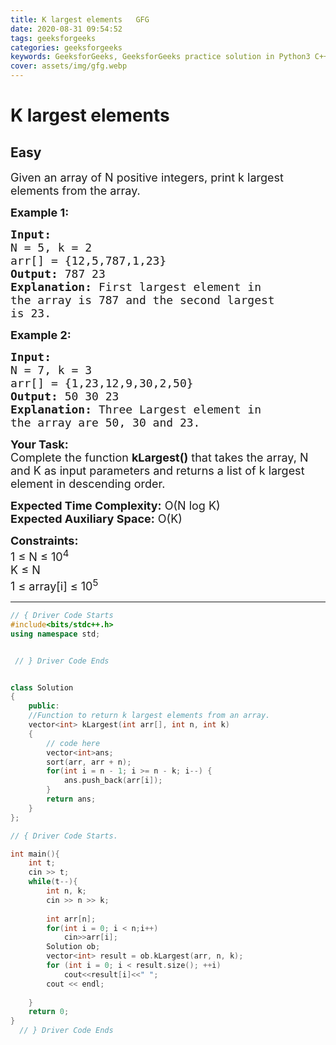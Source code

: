 ```yaml
---
title: K largest elements   GFG
date: 2020-08-31 09:54:52
tags: geeksforgeeks
categories: geeksforgeeks
keywords: GeeksforGeeks, GeeksforGeeks practice solution in Python3 C++ Java, K largest elements - GFG solution
cover: assets/img/gfg.webp
---
```



# K largest elements
## Easy
<div class="problem-statement">
                <p></p><p><span style="font-size:18px">Given an array of N positive integers, print k largest elements from the array.&nbsp;</span></p>

<p><span style="font-size:18px"><strong>Example 1:</strong></span></p>

<pre><span style="font-size:18px"><strong>Input:
</strong>N = 5, k = 2
arr[] = {12,5,787,1,23}
<strong>Output: </strong>787 23<strong>
Explanation: </strong>First largest element in
the array is 787 and the second largest
is 23.</span>
</pre>

<p><span style="font-size:18px"><strong>Example 2:</strong></span></p>

<pre><span style="font-size:18px"><strong>Input:
</strong>N = 7, k = 3
arr[] = {1,23,12,9,30,2,50}
<strong>Output: </strong>50 30 23<strong>
Explanation: </strong>Three Largest element in
the array are 50, 30 and 23.</span></pre>

<p><span style="font-size:18px"><strong>Your Task:</strong><br>
Complete the function <strong>kLargest()</strong> that takes the array, N and K as input parameters and returns a list of k largest element in descending order.&nbsp;</span></p>

<p><span style="font-size:18px"><strong>Expected Time Complexity:</strong> O(N log K)<br>
<strong>Expected Auxiliary Space:</strong> O(K)</span></p>

<p><span style="font-size:18px"><strong>Constraints:</strong><br>
1 ≤ N ≤ 10<sup>4</sup><br>
K ≤ N<br>
1 ≤ array[i] ≤ 10<sup>5</sup></span></p>
 <p></p>
            </div>

---




```cpp
// { Driver Code Starts
#include<bits/stdc++.h>
using namespace std;


 // } Driver Code Ends


class Solution
{
    public:
    //Function to return k largest elements from an array.
    vector<int> kLargest(int arr[], int n, int k)
    {
        // code here
        vector<int>ans;
        sort(arr, arr + n);
        for(int i = n - 1; i >= n - k; i--) {
            ans.push_back(arr[i]);
        }
        return ans;
    }
};

// { Driver Code Starts.

int main(){
    int t;
    cin >> t;
    while(t--){
        int n, k;
        cin >> n >> k;
        
        int arr[n];
        for(int i = 0; i < n;i++)
            cin>>arr[i];
        Solution ob;
        vector<int> result = ob.kLargest(arr, n, k);
        for (int i = 0; i < result.size(); ++i)
            cout<<result[i]<<" ";
        cout << endl;
        
    }
    return 0;
}
  // } Driver Code Ends
```
